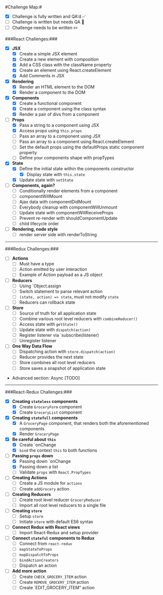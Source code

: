 #Challenge Map:#

- [x] Challenge is fully written and QA'd :white_check_mark:
- [ ] Challenge is written but needs QA :pencil:
- [ ] Challenge needs to be written :pencil2:

###React Challenges:###

- [X] **JSX**
  - [X] Create a simple JSX element
  - [X] Create a new element with composition
  - [X] Add a CSS class with the className property
  - [X] Create an element using React.createElement 
  - [X] Add Comments in JSX
- [X] **Rendering**
  - [X] Render an HTML element to the DOM
  - [X] Render a component to the DOM
- [x] **Components**
  - [x] Create a functional component
  - [x] Create a component using the class syntax
  - [x] Render a pair of divs from a component
- [ ] **Props**
  - [X] Pass a string to a component using JSX
  - [X] Access props using `this.props`
  - [ ] Pass an array to a component using JSX
  - [ ] Pass an array to a component using React.createElement
  - [ ] Set the default props using the defaultProps static component property
  - [ ] Define your components shape with propTypes
- [x] **State**
  - [x] Define the initial state within the components constructor
    - [x] Display state with `this.state`
  - [x] Update state with `setState`
- [ ] **Components, again?**
  - [ ] Conditionally render elements from a component
  - [ ] componentWillMount
  - [ ] Ajax data with componentDidMount
  - [ ] Everybody cleanup with componentWillUnmount
  - [ ] Update state with componentWillReceiveProps
  - [ ] Prevent re-render with shouldComponentUpdate
  - [ ] child lifecycle order 
- [ ] **Rendering, node style**
  - [ ] render server side with renderToString

---

###Redux Challenges:###

- [ ] **Actions**
  - [ ] Must have a type
  - [ ] Action emitted by user interaction
  - [ ] Example of Action payload as a JS object
- [ ] **Reducers**
  - [ ] Using `Object.assign
  - [ ] Switch statement to parse relevant action
  - [ ] `(state, action) => state`, must not modify `state`
  - [ ] Reducers can rollback state
- [ ] **Store**
  - [ ] Source of truth for all application state
  - [ ] Combine various root level reducers with `combineReducer()`
  - [ ] Access state with `getState()`
  - [ ] Update state with `dispatch(action)`
  - [ ] Register listener via `subscribe(listener)
  - [ ] Unregister listener
- [ ] **One Way Data Flow**
  - [ ] Dispatching action with `store.dispatch(action)`
  - [ ] Reducer provides the next state
  - [ ] Store combines all root level reducers
  - [ ] Store saves a snapshot of application state
- Advanced section: Async [TODO]

---

###React-Redux Challenges:###

- [X] **Creating `stateless` components**
  - [X] Create `GroceryForm` component
  - [X] Create `GroceryList` component
- [X] **Creating `statefull` components**
  - [X] A `GroceryPage` component, that renders both the aforementioned components
  - [X] Render `GroceryPage`
- [X] **Be careful about `this`**
  - [X] Create `onChange
  - [X] `bind` the context `this` to both functions
- [ ] **Passing `props` down**
  - [X] Passing down `onChange
  - [X] Passing down a list 
  - [ ] Validate `props` with `React.PropTypes`
- [ ] **Creating Actions**
  - [ ] Create a JS module for `actions`
  - [ ] Create `addGrocery` action
- [ ] **Creating Reducers**
  - [ ] Create root level reducer `GroceryReducer`
  - [ ] Import all root level reducers to a single file
- [ ] **Creating `store`**
  - [ ] Setup `store`
  - [ ] Initiate `store` with default ES6 syntax
- [ ] **Connect Redux with React views**
  - [ ] Import React-Redux and setup provider
- [ ] **Connect `stateful` components to Redux**
  - [ ] Connect from `react-redux`
  - [ ] `mapStateToProps`
  - [ ] `mapDispatchToProps`
  - [ ] `bindActionCreators`
  - [ ] Dispatch an action
- [ ] **Add more action**
  - [ ] Create `CHECK_GROCERY_ITEM` action
  - [ ] Create `REMOVE_GROCERY_ITEM` action
  - [ ] Create `EDIT_GROCERY_ITEM" action
